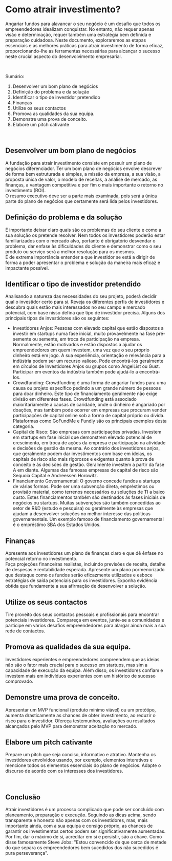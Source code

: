 # Como atrair investimento?
Angariar fundos para alavancar o seu negócio é um desafio que todos os empreendedores idealizam conquistar. No entanto, não requer apenas visão e determinação, requer também uma estratégia bem definida e preparação cuidadosa. Neste documento, exploraremos as etapas essenciais e as melhores práticas para atrair investimento de forma eficaz, proporcionando-lhe as ferramentas necessárias para alcançar o sucesso neste crucial aspecto do desenvolvimento empresarial.  

&nbsp;  

Sumário:
1. Desenvolver um bom plano de negócios 
2. Definição do problema e da solução 
3. Identificar o tipo de investidor pretendido 
4. Finanças 
5. Utilize os seus contactos 
6. Promova as qualidades da sua equipa. 
7. Demonstre uma prova de conceito. 
8. Elabore um pitch cativante 

&nbsp;  

## Desenvolver um bom plano de negócios 
A fundação para atrair investimento consiste em possuir um plano de negócios diferenciador. 
Ter um bom plano de negócios envolve descrever de forma bem estruturada e simples, a missão da empresa, a sua visão, a proposta única de valor, o modelo de receitas, a análise de mercado, as finanças, a vantagem competitiva e por fim o mais importante o retorno no investimento (ROI).   
O resumo executivo deve ser a parte mais examinada, pois será a única parte do plano de negócios que certamente será lida pelos investidores. 

## Definição do problema e da solução 
É importante deixar claro quais são os problemas do seu cliente e como a sua solução os pretende resolver. Nem todos os investidores poderão estar familiarizados com o mercado alvo, portanto é obrigatório desvendar o problema, dar enfase às dificuldades do cliente e demonstrar como o seu produto ou serviço será a melhor resolução para os mesmos.  
É de extrema importância entender a que investidor se está a dirigir de forma a poder apresentar o problema e solução da maneira mais eficaz e impactante possível. 

## Identificar o tipo de investidor pretendido 
Analisando a natureza das necessidades do seu projeto, poderá decidir qual o investidor certo para si. Reveja os diferentes perfis de investidores e descubra quais estão mais interessados no seu campo e mercado potencial, com base nisso defina que tipo de investidor precisa. Alguns dos principais tipos de investidores são os seguintes: 
- Investidores Anjos: Pessoas com elevado capital que estão dispostos a investir em startups numa fase inicial, muito provavelmente na fase pré-semente ou semente, em troca de participação na empresa. Normalmente, estão motivados e estão dispostos a ajudar os empreendedores em quem investem, uma vez que o seu próprio dinheiro está em jogo. A sua experiência, orientação e relevância para a indústria podem ser um recurso valioso. Pode encontrá-los geralmente em círculos de Investidores Anjos ou grupos como AngelList ou Gust. Participar em eventos da indústria também pode ajudá-lo a encontrá-los. 
- Crowdfunding: Crowdfunding é uma forma de angariar fundos para uma causa ou projeto específico pedindo a um grande número de pessoas para doar dinheiro. Este tipo de financiamento geralmente não exige divisão em diferentes fases. Crowdfunding está associado maioritariamente a causas de caridade, onde o dinheiro é angariado por doações, mas também pode ocorrer em empresas que procuram vender participações de capital online sob a forma de capital próprio ou dívida. Plataformas como GoFundMe e Fundly são os principais exemplos desta categoria. 
- Capital de Risco: São empresas com participações privadas. Investem em startups em fase inicial que demonstrem elevado potencial de crescimento, em troca de ações da empresa e participação na atividade e decisões de gestão da mesma. Ao contrário dos investidores anjos, que geralmente podem dar investimentos com base em ideias, os capitais de risco são mais rigorosos e exigentes quanto à prova de conceito e às decisões de gestão. Geralmente investem a partir da fase A em diante. Algumas das famosas empresas de capital de risco são Sequoia Capital e Andreessen Horowitz. 
- Financiamento Governamental: O governo concede fundos a startups de várias formas. Pode ser uma subvenção direta, empréstimos ou provisão material, como terrenos necessários ou soluções de TI a baixo custo. Estes financiamentos também são destinados às fases iniciais de negócios ou startups. Muitas subvenções são também concedidas ao setor de R&D (estudo e pesquisa) ou geralmente às empresas que ajudam a desenvolver soluções no melhor interesse das políticas governamentais. Um exemplo famoso de financiamento governamental é o empréstimo SBA dos Estados Unidos. 

## Finanças 
Apresente aos investidores um plano de finanças claro e que dê ênfase no potencial retorno no investimento.  
Faça projeções financeiras realistas, incluindo previsões de receita, detalhe de despesas e rentabilidade esperada. Apresente um plano pormenorizado que destaque como os fundos serão eficazmente utilizados e esboce estratégias de saída potenciais para os investidores. Exponha evidência obtida que fundamente a sua afirmação de desenvolver a solução.  

## Utilize os seus contactos 
Tire proveito dos seus contactos pessoais e profissionais para encontrar potenciais investidores. Compareça em eventos, junte-se a comunidades e participe em vários desafios empreendedores para alargar ainda mais a sua rede de contactos. 

## Promova as qualidades da sua equipa. 
Investidores experientes e empreendedores compreendem que as ideias não são o fator mais crucial para o sucesso em startups, mas sim a capacidade de execução da equipa. Além disso, os investidores confiam e investem mais em indivíduos experientes com um histórico de sucesso comprovado. 

## Demonstre uma prova de conceito. 
Apresentar um MVP funcional (produto mínimo viável) ou um protótipo, aumenta drasticamente as chances de obter investimento, ao reduzir o risco para o investidor. Ofereça testemunhos, avaliações ou resultados alcançados pelo MVP para demonstrar aceitação no mercado. 

## Elabore um pitch cativante 
Prepare um pitch que seja conciso, informativo e atrativo. Mantenha os investidores envolvidos usando, por exemplo, elementos interativos e mencione todos os elementos essenciais do plano de negócios. Adapte o discurso de acordo com os interesses dos investidores. 

&nbsp;  

## Conclusão  
Atrair investidores é um processo complicado que pode ser concluído com planeamento, preparação e execução. Seguindo as dicas acima, sendo transparente e honesto não apenas com os investidores, mas, mais importante ainda, com a sua equipa e consigo próprio, as chances de garantir os investimentos certos podem ser significativamente aumentadas. Por fim, dar o máximo de si, acreditar em si e persistir, são a chave. Como disse famosamente Steve Jobs: "Estou convencido de que cerca de metade do que separa os empreendedores bem sucedidos dos não sucedidos é pura perseverança". 
